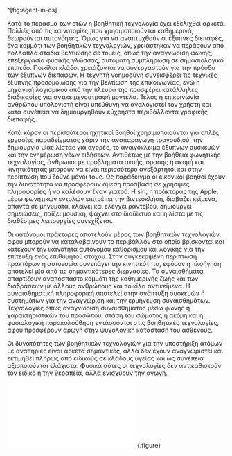 ^[fig:agent-in-cs]

Κατά το πέρασμα των ετών η βοηθητική τεχνολογία έχει εξελιχθεί αρκετά. Πολλές από τις καινοτομίες ,που χρησιμοποιούνται καθημερινά, θεωρούνται αυτονόητες. Όμως για να αναπτυχθούν οι έξυπνες διεπαφές, ένα κομμάτι των βοηθητικών τεχνολογιών, χρειάστηκαν να περάσουν από πολλαπλά στάδια βελτίωσης σε τομείς, όπως την αναγνώριση φωνής, επεξεργασία φυσικής γλώσσας, αυτόματη συμπλήρωση σε σημασιολογικό επίπεδο. Ποικίλοι κλάδοι χρειάζονται να συνεργαστούν για την πρόοδο των έξυπνων διεπαφών. Η τεχνητή νοημοσύνη συνεισφέρει τις τεχνικές έξυπνης προσομοίωσης για την βελτίωση της επικοινωνίας, ενώ η μηχανική λογισμικού από την πλευρά της προσφέρει κατάλληλες διαδικασίες για αντικειμενοστραφή μοντέλα. Τέλος η επικοινωνία ανθρώπου υπολογιστή είναι υπεύθυνη να αναλογιστεί τον χρήστη και κατά συνέπεια να δημιουργηθούν εύχρηστα περιβάλλοντα γραφικής διεπαφής.

Κατά κόρον οι περισσότεροι ηχητικοί βοηθοί χρησιμοποιούνται για απλές εργασίες παραδείγματος χάριν την αναπαραγωγή τραγουδιού, την δημιουργία μίας λίστας για αγορές, το ανοιγόκλειμα έξυπνων συσκευών και την ενημέρωση νέων ειδήσεων. Αντιθέτως με την βοήθεια φωνητικής τεχνολογίας, άνθρωποι με προβλήματα ακοής, όρασης ή ακομή και κινητικότητας μπορούν να είναι περισσότερο ανεξάρτητοι και στην περίπτωση που ζούνε μόνοι τους. Ως παράδειγμα οι εικονικοί βοηθοί έχουν την δυνατότητα να προσφέρουν άμεση πρόσβαση σε χρήσιμες πληροφορίες ή να καλέσουν έναν γιατρό. Η siri, η πράκτορας της Apple, μέσω φωνητικών εντολών επιτρέπει την βιντεοκλήση, διαβάζει κείμενα, απαντά σε μηνύματα, κλείνει και ελέγχει ραντεβού, δημιουργεί σημειώσεις, παίζει μουσική, ψάχνει στο διαδίκτυο και η λίστα με τις διαθέσιμες λειτουργίες συνεχίζεται.

Οι αυτόνομοι πράκτορες αποτελούν μέρος των βοηθητικών τεχνολογιών, αφού μπορούν να καταλαβαίνουν το περιβάλλον στο οποίο βρίσκονται και κατέχουν την ικανότητα αυτόνομου καθορισμού και λογικής για την επίτευξη ενός επιθυμητού στόχου. Στην συγκεκριμένη περίπτωση πρακτόρων η αυτονομία συνεπάγει την κινητικότητα, εφόσον η πλοήγηση αποτελεί μία από τις σημαντικότερες διεργασίες. Τα συναισθήματα απαρτίζουν αναπόσπαστο κομμάτι της καθημερινής ζωής και των διαδράσεων με άλλους ανθρώπους και ποικίλα αντικείμενα. Η συναισθηματική πληροφορική αποτελεί στην ανάπτυξη συσκευών ή συστημάτων για την αναγνώριση και την ερμήνευση συναισθημάτων. Τεχνολογίες όπως αναγνώριση συναισθήματος μέσω φωνής ή χαρακτηριστικών του προσώπου, στάση του σώματος ή ακόμη και η φυσιολογική παρακολούθηση εντάσσονται στις βοηθητικές τεχνολογίες, αφού προσφέρουν αρωγή στην ψυχολογική κατάσταση του ασθενούς.

Οι δυνατότητες των βοηθητικών τεχνολογιών για την υποστήριξη ατόμων με αναπηρίες είναι αρκετά σημαντικές, αλλά δεν έχουν αναγνωριστεί και εκτιμηθεί πλήρως από ειδικούς σε κλάδους υγείας και ως συνέπεια αξιοποιούνται ελάχιστα. Φυσικά αύτες οι τεχνολογίες δεν αντικαθιστούν τον ειδικό ή την θεραπεία, αλλά ενισχύουν την αγωγή.

![](agent-in-cs.md){.figure}
